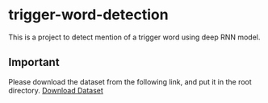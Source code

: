 # trigger-word-detection

This is a project to detect mention of a trigger word using deep RNN model.

## Important

Please download the dataset from the following link, and put it in the root directory.
[Download Dataset](https://www.amazon.com/clouddrive/share/mPhBic6YNwLZLiRegCaIGuXLWiWHwIU5jgQrHHvDxSK)
